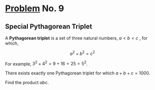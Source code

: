 # [Problem](https://projecteuler.net/problem=9) No. 9

## Special Pythagorean Triplet

A **Pythagorean triplet** is a set of three natural numbers, $a < b < c$ , for which,

<!-- <img style="background-color:white;" src="https://render.githubusercontent.com/render/math?math=\large a < b < c"> -->

$$a^2 + b^2 = c^2$$

<!-- <img style="background-color:white;" src="https://render.githubusercontent.com/render/math?math=\large a^2 %2B b^2 = c^2"> -->

For example, $3^2 + 4^2 = 9 + 16 = 25 = 5^2$.

<!-- <img style="background-color:white;" src="https://render.githubusercontent.com/render/math?math=\large 3^2 %2B 4^2 = 9 %2B 16 = 25 = 5^2"> -->

There exists exactly one Pythagorean triplet for which $a + b + c = 1000$.

<!-- <img style="background-color:white;" src="https://render.githubusercontent.com/render/math?math=\large a %2B b %2B c = 1000"> -->

Find the product $abc$.

<!-- <img style="background-color:white;" src="https://render.githubusercontent.com/render/math?math=\large abc"> -->
